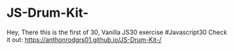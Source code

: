 # JS-Drum-Kit-
Hey, There this is the first of 30, Vanilla JS30 exercise
#Javascript30
Check it out: https://anthonrodgrs01.github.io/JS-Drum-Kit-/

